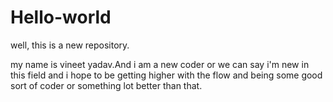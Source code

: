 # Hello-world
well, this is a  new repository.


my name is vineet yadav.And i am a new coder or we can say i'm new
in this field and i hope to be getting higher with the flow and being
some good sort of coder or something lot better than that.
